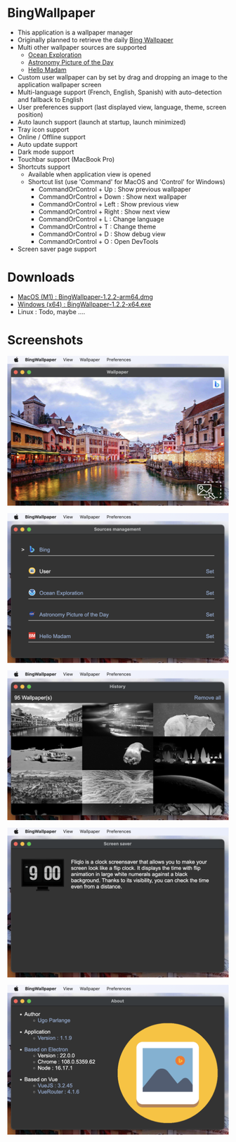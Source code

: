 # BingWallpaper

* This application is a wallpaper manager
* Originally planned to retrieve the daily [Bing Wallpaper](https://www.bing.com/)
* Multi other wallpaper sources are supported
    * [Ocean Exploration](https://oceanexplorer.noaa.gov/multimedia/daily-image/)
    * [Astronomy Picture of the Day](https://apod.nasa.gov/apod/)
    * [Hello  Madam](https://www.bonjourmadame.fr/)
* Custom user wallpaper can by set by drag and dropping an image to the application wallpaper screen
* Multi-language support (French, English, Spanish) with auto-detection and fallback to English 
* User preferences support (last displayed view, language, theme, screen position)
* Auto launch support (launch at startup, launch minimized)
* Tray icon support
* Online / Offline support
* Auto update support
* Dark mode support
* Touchbar support (MacBook Pro)
* Shortcuts support
    * Available when application view is opened
    * Shortcut list (use 'Command' for MacOS and 'Control' for Windows)
        * CommandOrControl + Up : Show previous wallpaper
        * CommandOrControl + Down : Show next wallpaper
        * CommandOrControl + Left : Show previous view
        * CommandOrControl + Right : Show next view
        * CommandOrControl + L : Change language
        * CommandOrControl + T : Change theme
        * CommandOrControl + D : Show debug view
        * CommandOrControl + O : Open DevTools
* Screen saver page support

# Downloads

* [MacOS (M1) : BingWallpaper-1.2.2-arm64.dmg](https://github.com/uparlange/bing-wallpaper/releases/download/v1.2.2/BingWallpaper-1.2.2-arm64.dmg)
* [Windows (x64) : BingWallpaper-1.2.2-x64.exe](https://github.com/uparlange/bing-wallpaper/releases/download/v1.2.2/BingWallpaper-1.2.2-x64.exe)
* Linux : Todo, maybe ....

# Screenshots

![Wallpaper screenshot](https://github.com/uparlange/bing-wallpaper/blob/master/resources/screenshots/wallpaper-screen.png?raw=true)

![Sources screenshot](https://github.com/uparlange/bing-wallpaper/blob/master/resources/screenshots/sources-screen.png?raw=true)

![History screenshot](https://github.com/uparlange/bing-wallpaper/blob/master/resources/screenshots/history-screen.png?raw=true)

![Screen saver screenshot](https://github.com/uparlange/bing-wallpaper/blob/master/resources/screenshots/screensaver-screen.png?raw=true)

![About screenshot](https://github.com/uparlange/bing-wallpaper/blob/master/resources/screenshots/about-screen.png?raw=true)